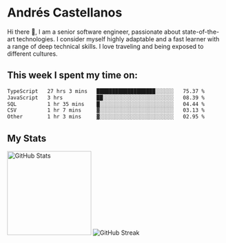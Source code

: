 # Andrés Castellanos

Hi there 👋, I am a senior software engineer, passionate about state-of-the-art technologies. I consider myself highly adaptable and a fast learner with a range of deep technical skills. I love traveling and being exposed to different cultures.

## This week I spent my time on:

<!--START_SECTION:waka-->

```txt
TypeScript   27 hrs 3 mins   ███████████████████░░░░░░   75.37 %
JavaScript   3 hrs           ██░░░░░░░░░░░░░░░░░░░░░░░   08.39 %
SQL          1 hr 35 mins    █░░░░░░░░░░░░░░░░░░░░░░░░   04.44 %
CSV          1 hr 7 mins     ▓░░░░░░░░░░░░░░░░░░░░░░░░   03.13 %
Other        1 hr 3 mins     ▓░░░░░░░░░░░░░░░░░░░░░░░░   02.95 %
```

<!--END_SECTION:waka-->

## My Stats

<img height="195" src="https://github-readme-stats.vercel.app/api?username=andrescv&show_icons=true&theme=onedark&hide_border=true&card_width=495" alt="GitHub Stats" />

<img src="https://streak-stats.demolab.com?user=andrescv&theme=one-dark-pro&hide_border=true" alt="GitHub Streak" />
